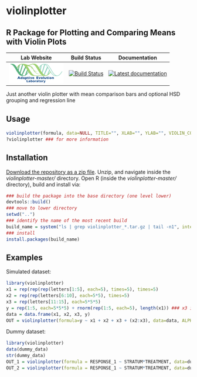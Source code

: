 # violinplotter
## R Package for Plotting and Comparing Means with Violin Plots

|                                                        **Lab Website**                                                        |                                                               **Build Status**                                                                |                                                                              **Documentation**                                                                               |
|:-----------------------------------------------------------------------------------------------------------------------------:|:---------------------------------------------------------------------------------------------------------------------------------------------:|:----------------------------------------------------------------------------------------------------------------------------------------------------------------------------:|
| <a href="https://adaptive-evolution.biosciences.unimelb.edu.au/"><img src="misc/adaevo_lab_unimelb_2020.png" width="150"></a> | [![Build Status](https://travis-ci.com/jeffersonfparil/violinplotter.svg?branch=master)](https://travis-ci.com/jeffersonfparil/violinplotter) | <a href="https://github.com/jeffersonfparil/violinplotter/wiki" target="_blank"><img src="https://img.shields.io/badge/docs-latest-blue.svg" alt="Latest documentation"></a> |

Just another violin plotter with mean comparison bars and optional HSD grouping and regression line

## Usage

```r
violinplotter(formula, data=NULL, TITLE="", XLAB="", YLAB="", VIOLIN_COLOURS=c("#e0f3db", "#ccebc5", "#a8ddb5", "#7bccc4", "#4eb3d3", "#2b8cbe"), ERROR_BAR_COLOURS=c("#636363", "#1c9099", "#de2d26"), XCATEGOR=TRUE, LOGX=FALSE, LOGX_BASE=1, HSDX=TRUE, ALPHA=0.05, REGRESSX=FALSE)
?violinplotter ### for more information
```

## Installation

[Download the repository as a zip file](https://github.com/jeffersonfparil/violinplotter/archive/master.zip).
Unzip, and navigate inside the *violinplotter-master/* directory.
Open R (inside the *violinplotter-master/* directory), build and install via:

```r
### build the package into the base directory (one level lower)
devtools::build()
### move to lower directory
setwd("..")
### identify the name of the most recent build
build_name = system("ls | grep violinplotter_*.tar.gz | tail -n1", intern=TRUE)
### install
install.packages(build_name)
```

## Examples

Simulated dataset:

```r
library(violinplotter)
x1 = rep(rep(rep(letters[1:5], each=5), times=5), times=5)
x2 = rep(rep(letters[6:10], each=5*5), times=5)
x3 = rep(letters[11:15], each=5*5*5)
y = rep(1:5, each=5*5*5) + rnorm(rep(1:5, each=5), length(x1)) ### x3 is the variable affecting y (see each=5*5*5)
data = data.frame(x1, x2, x3, y)
OUT = violinplotter(formula=y ~ x1 + x2 + x3 + (x2:x3), data=data, ALPHA=0.05)
```

Dummy dataset:

```r
library(violinplotter)
data(dummy_data)
str(dummy_data)
OUT_1 = violinplotter(formula = RESPONSE_1 ~ STRATUM*TREATMENT, data=dummy_data)
OUT_2 = violinplotter(formula = RESPONSE_1 ~ STRATUM*TREATMENT, data=dummy_data)
```
